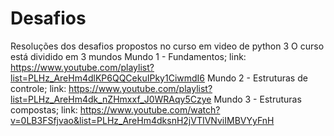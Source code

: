 # Desafios
Resoluções dos desafios propostos no curso em video de python 3
O curso está dividido em 3 mundos
Mundo 1 - Fundamentos; link: https://www.youtube.com/playlist?list=PLHz_AreHm4dlKP6QQCekuIPky1CiwmdI6
Mundo 2 - Estruturas de controle; link: https://www.youtube.com/playlist?list=PLHz_AreHm4dk_nZHmxxf_J0WRAqy5Czye
Mundo 3 - Estruturas compostas; link: https://www.youtube.com/watch?v=0LB3FSfjvao&list=PLHz_AreHm4dksnH2jVTIVNviIMBVYyFnH
